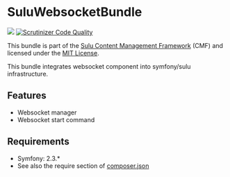 SuluWebsocketBundle
=================
[![](https://travis-ci.org/sulu-cmf/SuluWebsocketBundle.png)](https://travis-ci.org/sulu-cmf/SuluWebsocketBundle)
[![Scrutinizer Code Quality](https://scrutinizer-ci.com/g/sulu-cmf/SuluWebsocketBundle/badges/quality-score.png?s=a3423b0352ee282a77b7a73e5516ba26d2aea792)](https://scrutinizer-ci.com/g/sulu-cmf/SuluWebsocketBundle)

This bundle is part of the [Sulu Content Management Framework](https://github.com/sulu-cmf/sulu-standard) (CMF) and licensed under the [MIT License](https://github.com/sulu-cmf/SuluWebsiteBundle/blob/develop/LICENSE).

This bundle integrates websocket component into symfony/sulu infrastructure.

## Features

* Websocket manager
* Websocket start command

## Requirements

* Symfony: 2.3.*
* See also the require section of [composer.json](https://github.com/sulu-cmf/SuluWebsiteBundle/blob/develop/composer.json)

